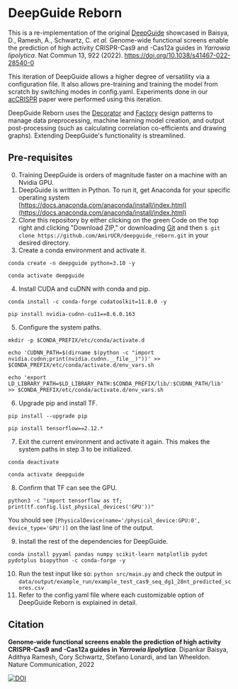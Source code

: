 # DeepGuide Reborn
This is a re-implementation of the original [DeepGuide](https://github.com/dDipankar/DeepGuide) showcased in Baisya, D., Ramesh, A., Schwartz, C. <em>et al.</em> Genome-wide functional screens enable the prediction of high activity CRISPR-Cas9 and -Cas12a guides in <em>Yarrowia lipolytica</em>. Nat Commun 13, 922 (2022). https://doi.org/10.1038/s41467-022-28540-0

This iteration of DeepGuide allows a higher degree of versatility via a configuration file. It also allows pre-training and training the model from scratch by switching modes in config.yaml. Experiments done in our [acCRISPR](https://www.biorxiv.org/content/10.1101/2022.07.12.499789v1.full.pdf) paper were performed using this iteration.

DeepGuide Reborn uses the [Decorator](https://refactoring.guru/design-patterns/decorator) and [Factory](https://refactoring.guru/design-patterns/factory-method) design patterns to manage data preprocessing, machine learning model creation, and output post-processing (such as calculating correlation co-efficients and drawing graphs). Extending DeepGuide's functionality is streamlined.

## Pre-requisites
0. Training DeepGuide is orders of magnitude faster on a machine with an Nvidia GPU. 
1. DeepGuide is written in Python. To run it, get Anaconda for your specific operating system [https://docs.anaconda.com/anaconda/install/index.html](https://docs.anaconda.com/anaconda/install/index.html)
2. Clone this repository by either clicking on the green Code on the top right and clicking "Download ZIP," or downloading [Git](https://git-scm.com/book/en/v2/Getting-Started-Installing-Git) and then `$ git clone https://github.com/AmirUCR/deepguide_reborn.git` in your desired directory.
3. Create a conda environment and activate it.

```
conda create -n deepguide python=3.10 -y

conda activate deepguide
```

4. Install CUDA and cuDNN with conda and pip.
```
conda install -c conda-forge cudatoolkit=11.8.0 -y

pip install nvidia-cudnn-cu11==8.6.0.163
```

5. Configure the system paths.
```
mkdir -p $CONDA_PREFIX/etc/conda/activate.d

echo 'CUDNN_PATH=$(dirname $(python -c "import nvidia.cudnn;print(nvidia.cudnn.__file__)"))' >> $CONDA_PREFIX/etc/conda/activate.d/env_vars.sh

echo 'export LD_LIBRARY_PATH=$LD_LIBRARY_PATH:$CONDA_PREFIX/lib/:$CUDNN_PATH/lib' >> $CONDA_PREFIX/etc/conda/activate.d/env_vars.sh
```

6. Upgrade pip and install TF.

```
pip install --upgrade pip

pip install tensorflow==2.12.*
```

7. Exit the current environment and activate it again. This makes the system paths in step 3 to be initialized.
```
conda deactivate

conda activate deepguide
```

8. Confirm that TF can see the GPU.
```
python3 -c "import tensorflow as tf; print(tf.config.list_physical_devices('GPU'))"
```

You should see `[PhysicalDevice(name='/physical_device:GPU:0', device_type='GPU')]` on the last line of the output.

9. Install the rest of the dependencies for DeepGuide.

```
conda install pyyaml pandas numpy scikit-learn matplotlib pydot pydotplus biopython -c conda-forge -y
```

10. Run the test input like so: `python src/main.py` and check the output in `data/output/example_run/example_test_cas9_seq_dg1_28nt_predicted_scores.csv`
11. Refer to the config.yaml file where each customizable option of DeepGuide Reborn is explained in detail.

## Citation

**Genome-wide functional screens enable the prediction of high activity CRISPR-Cas9 and -Cas12a guides in *Yarrowia lipolytica***. Dipankar Baisya, Adithya Ramesh, Cory Schwartz, Stefano Lonardi, and Ian Wheeldon. Nature Communication, 2022

[![DOI](https://zenodo.org/badge/404852665.svg)](https://zenodo.org/badge/latestdoi/404852665)

